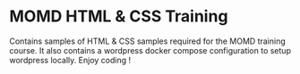 # MOMD HTML & CSS Training 

Contains samples of HTML & CSS samples required for the MOMD training course. It also contains a wordpress docker compose configuration to setup wordpress locally. Enjoy coding !
